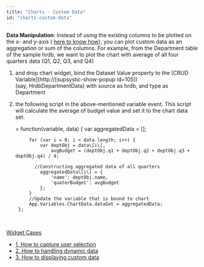 ```yaml
---
title: "Charts - Custom Data"
id: "charts-custom-data"
---
```


**Data Manipulation**: Instead of using the existing columns to be plotted on the x- and y-axis ( [here to know how](/learn/how-tos/charts-displaying-user-selection-another-widget/)), you can plot custom data as an aggregation or sum of the columns. For example, from the Department table of the sample hrdb, we want to plot the chart with average of all four quarters data (Q1, Q2, Q3, and Q4)

1. and drop chart widget, bind the Dataset Value property to the [CRUD Variable](http://[supsystic-show-popup id=105]) (say, HrdbDepartmentData) with source as hrdb, and type as Department
2. the following script in the above-mentioned variable event. This script will calculate the average of budget value and set it to the chart data set.
    
     = function(variable, data) {
            var aggregatedData = \[\];
    
            for (var i = 0; i < data.length; i++) {
                var deptObj = data\[i\],
                    avgBudget = (deptObj.q1 + deptObj.q2 + deptObj.q3 + deptObj.q4) / 4;
    
              //Constructing aggregated data of all quarters
                aggregatedData\[i\] = {
                    'name': deptObj.name,
                    'quaterBudget': avgBudget
                };
            }
            //Update the variable that is bound to chart
            App.Variables.ChartData.dataSet = aggregatedData;
        };
    
     

[Widget Cases](/learn/app-development/widgets/chart/chart-widget/#use-cases)

- [1\. How to capture user selection](/learn/how-tos/charts-displaying-user-selection-another-widget/)
- [2\. How to handling dynamic data](/learn/how-tos/charts-handling-dynamic-data/)
- [3\. How to displaying custom data](/learn/how-tos/charts-custom-data/)
